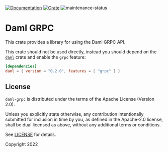 [![Documentation](https://docs.rs/daml-grpc/badge.svg)](https://docs.rs/daml-grpc)
[![Crate](https://img.shields.io/crates/v/daml-grpc.svg)](https://crates.io/crates/daml-grpc)
![maintenance-status](https://img.shields.io/badge/maintenance-experimental-blue.svg)

# Daml GRPC

This crate provides a library for using the Daml GRPC API.

This crate should not be used directly, instead you should depend on the [`daml`](https://crates.io/crates/daml) crate
and enable the `grpc` feature:

```toml
[dependencies]
daml = { version = "0.2.0", features = [ "grpc" ] }
```

## License

`daml-grpc` is distributed under the terms of the Apache License (Version 2.0).

Unless you explicitly state otherwise, any contribution intentionally submitted for inclusion in time by you, as defined
in the Apache-2.0 license, shall be dual licensed as above, without any additional terms or conditions.

See [LICENSE](LICENSE) for details.

Copyright 2022